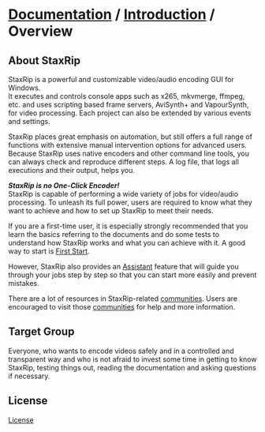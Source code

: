 ﻿# [Documentation](../README.md) / [Introduction](README.md) / Overview

## About StaxRip

StaxRip is a powerful and customizable video/audio encoding GUI for Windows.  
It executes and controls console apps such as x265, mkvmerge, ffmpeg, etc. and uses scripting based frame servers,
AviSynth+ and VapourSynth, for video processing. Each project can also be extended by various events and settings.

StaxRip places great emphasis on automation, but still offers a full range of functions with
extensive manual intervention options for advanced users. Because StaxRip uses native encoders and other command line tools,
you can always check and reproduce different steps. A log file, that logs all executions and their output, helps you.

***StaxRip is no One-Click Encoder!***  
StaxRip is capable of performing a wide variety of jobs for video/audio processing.
To unleash its full power, users are required to know what they want to achieve and how to set up StaxRip to meet their needs.  

If you are a first-time user, it is especially strongly recommended that you learn the basics referring to the documents
and do some tests to understand how StaxRip works and what you can achieve with it.
A good way to start is [First Start](../Usage/First-Start.md).

However, StaxRip also provides an [Assistant](../Usage/User-Interface/Main/Assistant.md) feature that
will guide you through your jobs step by step so that you can start more easily and prevent mistakes.

There are a lot of resources in StaxRip-related [communities](Community.md).
Users are encouraged to visit those [communities](Community.md) for help and more information.

## Target Group

Everyone, who wants to encode videos safely and in a controlled and transparent way and who is not afraid to
invest some time in getting to know StaxRip, testing things out, reading the documentation and asking questions if necessary.

## License

[License](../../License.txt)
